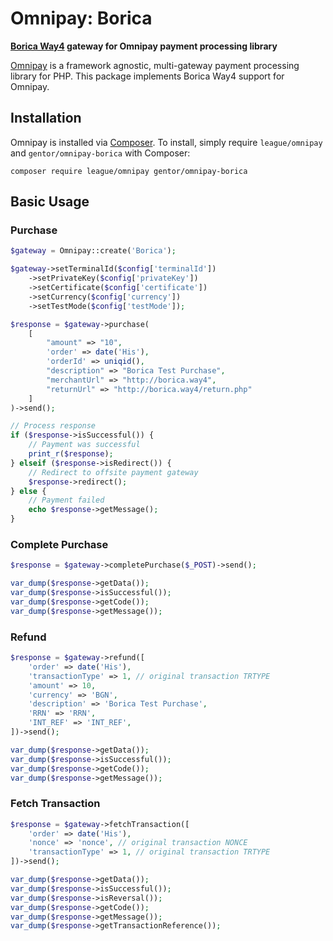 # Omnipay: Borica

**[Borica Way4](https://www.openwaygroup.com/new-blog/2018/11/1/the-migration-to-the-way4-card-payment-system-is-underway) gateway for Omnipay payment processing library**

[Omnipay](https://github.com/thephpleague/omnipay) is a framework agnostic, multi-gateway payment
processing library for PHP. This package implements Borica Way4 support for Omnipay.

## Installation

Omnipay is installed via [Composer](http://getcomposer.org/). To install, simply require `league/omnipay` and `gentor/omnipay-borica` with Composer:

```
composer require league/omnipay gentor/omnipay-borica
```

## Basic Usage

### Purchase
```php
$gateway = Omnipay::create('Borica');

$gateway->setTerminalId($config['terminalId'])
    ->setPrivateKey($config['privateKey'])
    ->setCertificate($config['certificate'])
    ->setCurrency($config['currency'])
    ->setTestMode($config['testMode']);

$response = $gateway->purchase(
    [
        "amount" => "10",
        'order' => date('His'),
        'orderId' => uniqid(),
        "description" => "Borica Test Purchase",
        "merchantUrl" => "http://borica.way4",
        "returnUrl" => "http://borica.way4/return.php"
    ]
)->send();

// Process response
if ($response->isSuccessful()) {
    // Payment was successful
    print_r($response);
} elseif ($response->isRedirect()) {
    // Redirect to offsite payment gateway
    $response->redirect();
} else {
    // Payment failed
    echo $response->getMessage();
}
```

### Complete Purchase
```php
$response = $gateway->completePurchase($_POST)->send();

var_dump($response->getData());
var_dump($response->isSuccessful());
var_dump($response->getCode());
var_dump($response->getMessage());

```

### Refund
```php
$response = $gateway->refund([
    'order' => date('His'),
    'transactionType' => 1, // original transaction TRTYPE
    'amount' => 10,
    'currency' => 'BGN',
    'description' => 'Borica Test Purchase',
    'RRN' => 'RRN',
    'INT_REF' => 'INT_REF',
])->send();

var_dump($response->getData());
var_dump($response->isSuccessful());
var_dump($response->getCode());
var_dump($response->getMessage());

```

### Fetch Transaction
```php
$response = $gateway->fetchTransaction([
    'order' => date('His'),
    'nonce' => 'nonce', // original transaction NONCE
    'transactionType' => 1, // original transaction TRTYPE
])->send();

var_dump($response->getData());
var_dump($response->isSuccessful());
var_dump($response->isReversal());
var_dump($response->getCode());
var_dump($response->getMessage());
var_dump($response->getTransactionReference());

```
